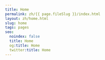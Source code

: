 ```yaml
---
title: Home
permalink: zh/{{ page.fileSlug }}/index.html
layout: zh/home.html
slug: home
tags: pages
seo:
  noindex: false
  title: Home
  og:title: Home
  twitter:title: Home
---
```



